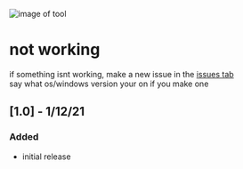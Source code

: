 ![image of tool](https://i.imgur.com/djtoN55.png)

# not working
if something isnt working, make a new issue in the [issues tab](https://github.com/milu-zzz/wineditor/issues)  
say what os/windows version your on if you make one

## [1.0] - 1/12/21
 
### Added
- initial release
